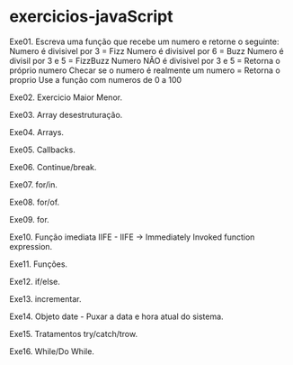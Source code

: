 # exercicios-javaScript

Exe01. Escreva uma função que recebe um numero e 
retorne o seguinte:
Numero é divisivel por 3 = Fizz
Numero é divisivel por 6 = Buzz
Numero é divisil por 3 e 5 = FizzBuzz
Numero NÃO é divisivel por 3 e 5 = Retorna o próprio numero
Checar se o numero é realmente um numero = Retorna o proprio
Use a função com numeros de 0 a 100

Exe02. Exercicio Maior Menor.

Exe03. Array desestruturação.

Exe04. Arrays.

Exe05. Callbacks.

Exe06. Continue/break.

Exe07. for/in.

Exe08. for/of.

Exe09. for.

Exe10. Função imediata IIFE - IIFE -> Immediately Invoked function expression.

Exe11. Funções.

Exe12. if/else.

Exe13. incrementar.

Exe14. Objeto date - Puxar a data e hora atual do sistema.

Exe15. Tratamentos try/catch/trow.

Exe16. While/Do While.

